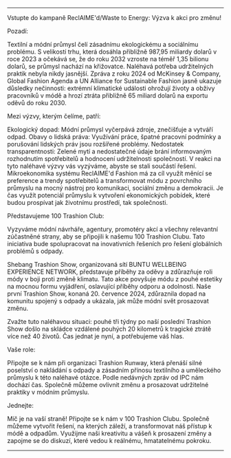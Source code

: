 ---

Vstupte do kampaně ReclAIME'd/Waste to Energy: Výzva k akci pro změnu!

Pozadí:

Textilní a módní průmysl čelí zásadnímu ekologickému a sociálnímu problému. S velikostí trhu, která dosáhla přibližně 987,95 miliardy dolarů v roce 2023 a očekává se, že do roku 2032 vzroste na téměř 1,35 bilionu dolarů, se průmysl nachází na křižovatce. Naléhavá potřeba udržitelných praktik nebyla nikdy jasnější. Zpráva z roku 2024 od McKinsey & Company, Global Fashion Agenda a UN Alliance for Sustainable Fashion jasně ukazuje důsledky nečinnosti: extrémní klimatické události ohrožují životy a obživy pracovníků v módě a hrozí ztráta přibližně 65 miliard dolarů na exportu oděvů do roku 2030.

Mezi výzvy, kterým čelíme, patří:

Ekologický dopad: Módní průmysl vyčerpává zdroje, znečišťuje a vytváří odpad.
Obavy o lidská práva: Využívání práce, špatné pracovní podmínky a porušování lidských práv jsou rozšířené problémy.
Nedostatek transparentnosti: Zelené mytí a nedostatečné údaje brání informovaným rozhodnutím spotřebitelů a hodnocení udržitelnosti společností.
V reakci na tyto naléhavé výzvy vás vyzýváme, abyste se stali součástí řešení. Mikroekonomika systému ReclAIME'd Fashion má za cíl využít měnící se preference a trendy spotřebitelů a transformovat módu z povrchního průmyslu na mocný nástroj pro komunikaci, sociální změnu a demokracii. Je čas využít potenciál průmyslu k vytvoření ekonomických pobídek, které budou prospívat jak životnímu prostředí, tak společnosti.

Představujeme 100 Trashion Club:

Vyzyváme módní návrháře, agentury, promotéry akcí a všechny relevantní zúčastněné strany, aby se připojili k našemu 100 Trashion Clubu. Tato iniciativa bude spolupracovat na inovativních řešeních pro řešení globálních problémů s odpady.

Shebang Trashion Show, organizovaná sítí BUNTU WELLBEING EXPERIENCE NETWORK, představuje příběhy za oděvy a zdůrazňuje roli módy v boji proti změně klimatu. Tato akce povyšuje módu z pouhé estetiky na mocnou formu vyjádření, oslavující příběhy odporu a odolnosti. Naše první Trashion Show, konaná 20. července 2024, zdůraznila dopad na komunitu spojený s odpady a ukázala, jak může módní svět prosazovat změnu.

Zvažte tuto naléhavou situaci: pouhé tři týdny po naší poslední Trashion Show došlo na skládce vzdálené pouhých 20 kilometrů k tragické ztrátě více než 40 životů. Čas jednat je nyní, a potřebujeme váš hlas.

Vaše role:

Připojte se k nám při organizaci Trashion Runway, která přenáší silné poselství o nakládání s odpady a zásadním přínosu textilního a uměleckého průmyslu k této naléhavé otázce. Podle nedávných zpráv od IPC nám dochází čas. Společně můžeme ovlivnit změnu a prosazovat udržitelné praktiky v módním průmyslu.

Jednejte:

Míč je na vaší straně! Připojte se k nám v 100 Trashion Clubu. Společně můžeme vytvořit řešení, na kterých záleží, a transformovat náš přístup k módě a odpadům. Využijme naši kreativitu a vášeň k prosazení změny a zapojme se do diskuzí, které vedou k reálnému, hmatatelnému pokroku.

---